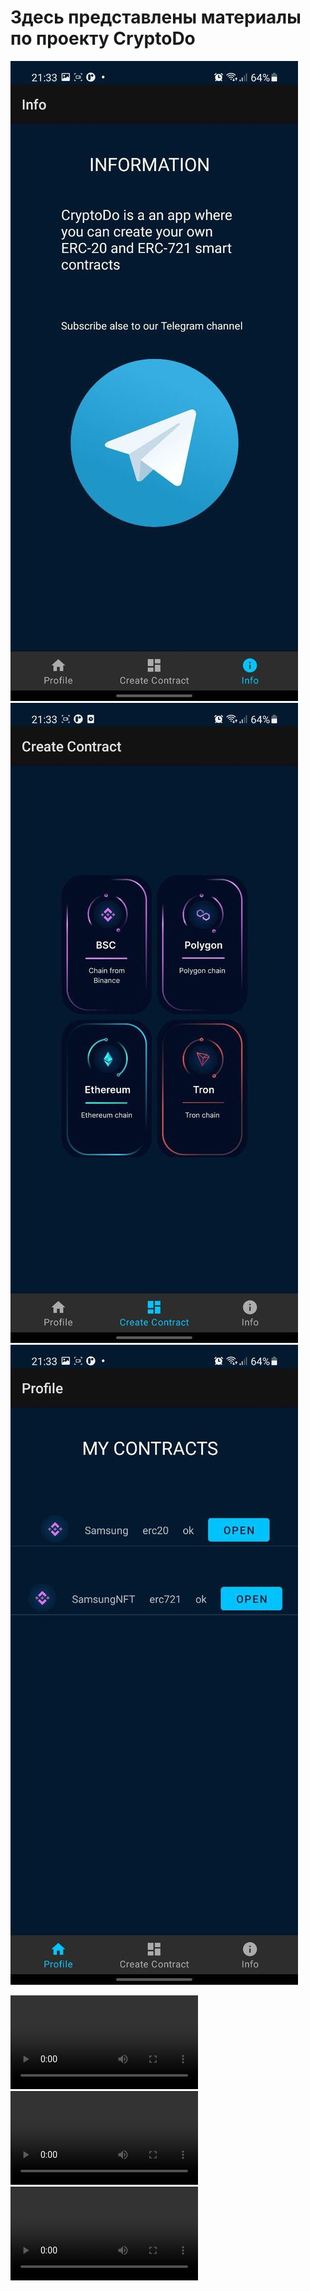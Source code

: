 <h1>Здесь представлены материалы по проекту CryptoDo</h1>

<img src="https://github.com/progerg/samsung-project-materials/blob/master/%D1%84%D0%BE%D1%82%D0%BE/info.jpg"></img>
<img src="https://github.com/progerg/samsung-project-materials/blob/master/%D1%84%D0%BE%D1%82%D0%BE/main.jpg"></img>
<img src="https://github.com/progerg/samsung-project-materials/blob/master/%D1%84%D0%BE%D1%82%D0%BE/profile.jpg"></img>

<video src="https://github.com/progerg/samsung-project-materials/blob/master/%D0%B2%D0%B8%D0%B4%D0%B5%D0%BE%D0%BC%D0%B0%D1%82%D0%B5%D1%80%D0%B8%D0%B0%D0%BB%D1%8B/erc20.mp4"></video>
<video src="https://github.com/progerg/samsung-project-materials/blob/master/%D0%B2%D0%B8%D0%B4%D0%B5%D0%BE%D0%BC%D0%B0%D1%82%D0%B5%D1%80%D0%B8%D0%B0%D0%BB%D1%8B/erc721.mp4"></video>
<video src="https://github.com/progerg/samsung-project-materials/blob/master/%D0%B2%D0%B8%D0%B4%D0%B5%D0%BE%D0%BC%D0%B0%D1%82%D0%B5%D1%80%D0%B8%D0%B0%D0%BB%D1%8B/profile.mp4"></video>
